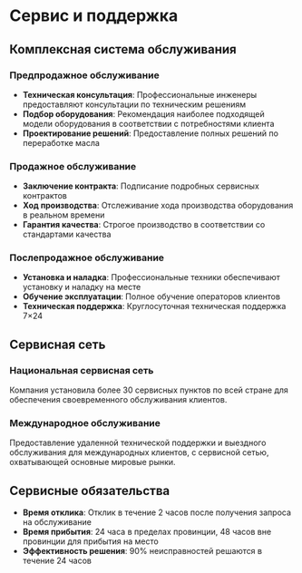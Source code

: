 # Сервис и поддержка

## Комплексная система обслуживания

### Предпродажное обслуживание

- **Техническая консультация**: Профессиональные инженеры предоставляют консультации по техническим решениям
- **Подбор оборудования**: Рекомендация наиболее подходящей модели оборудования в соответствии с потребностями клиента
- **Проектирование решений**: Предоставление полных решений по переработке масла

### Продажное обслуживание

- **Заключение контракта**: Подписание подробных сервисных контрактов
- **Ход производства**: Отслеживание хода производства оборудования в реальном времени
- **Гарантия качества**: Строгое производство в соответствии со стандартами качества

### Послепродажное обслуживание

- **Установка и наладка**: Профессиональные техники обеспечивают установку и наладку на месте
- **Обучение эксплуатации**: Полное обучение операторов клиентов
- **Техническая поддержка**: Круглосуточная техническая поддержка 7×24

## Сервисная сеть

### Национальная сервисная сеть

Компания установила более 30 сервисных пунктов по всей стране для обеспечения своевременного обслуживания клиентов.

### Международное обслуживание

Предоставление удаленной технической поддержки и выездного обслуживания для международных клиентов, с сервисной сетью, охватывающей основные мировые рынки.

## Сервисные обязательства

- **Время отклика**: Отклик в течение 2 часов после получения запроса на обслуживание
- **Время прибытия**: 24 часа в пределах провинции, 48 часов вне провинции для прибытия на место
- **Эффективность решения**: 90% неисправностей решаются в течение 24 часов